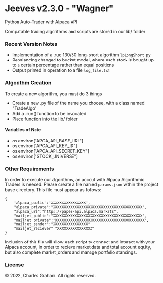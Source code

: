 # Jeeves v2.3.0 - "Wagner"
Python Auto-Trader with Alpaca API

Compatable trading algorithms and scripts are stored in our lib/ folder

### Recent Version Notes
- Implementation of a true 130/30 long-short algorithm ```lpLongShort.py```
- Rebalancing changed to bucket model, where each stock is bought up to a certain percentage rather than equal positions
- Output printed in operation to a file ```log_file.txt```

### Algorithm Creation

To create a new algorithm, you must do 3 things
- Create a new .py file of the name you choose, with a class named "TradeAlgo"
- Add a .run() function to be invocated
- Place function into the lib/ folder

#### Variables of Note
- os.environ["APCA_API_BASE_URL"]
- os.environ["APCA_API_KEY_ID"]
- os.environ["APCA_API_SECRET_KEY"]
- os.environ["STOCK_UNIVERSE"]

### Other Requirements

In order to execute our algorithms, an accout with Alpaca Algorithmic Traders is needed. Please create a file named ```params.json``` within the project base directory. This file must appear as follows:

```
{
    "alpaca_public":"XXXXXXXXXXXXXXXX",
    "alpaca_private":"XXXXXXXXXXXXXXXXXXXXXXXXXXXXXXXXXXXXXXXXX",
    "alpaca_url":"https://paper-api.alpaca.markets",
    "mailjet_public":"XXXXXXXXXXXXXXXXXXXXXXXXXXXXXXXXXXXXXXXXX",
    "mailjet_private":"XXXXXXXXXXXXXXXXXXXXXXXXXXXXXXXXXXXXXXXXX",
    "mailjet_sender":"XXXXXXXXXXXXXXXX",
    "mailjet_reciever":"XXXXXXXXXXXXXXXX"
}
```
Inclusion of this file will allow each script to connect and interact with your Alpaca account, in order to recieve market data and total account equity, but also complete market_orders and manage portfolio standings.

### License
© 2022, Charles Graham. All rights reserved.
